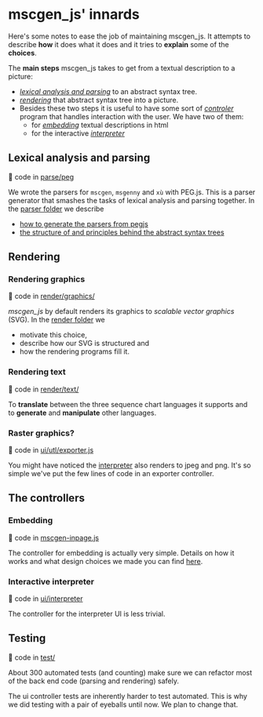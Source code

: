 # mscgen_js' innards
Here's some notes to ease the job of maintaining mscgen_js. It attempts to describe **how** it does
what it does and it tries to **explain** some of the **choices**.

The **main steps** mscgen_js takes to get from a textual description to
a picture:
- [_lexical analysis and parsing_](#lexical-analysis-and-parsing) to an abstract syntax tree.
- [_rendering_](#rendering-graphics) that abstract syntax tree into a picture.
- Besides these two steps it is useful to have some sort of
  [_controler_](#the-controllers) program that handles interaction with the user.
  We have two of them:
  - for [_embedding_](embedding-controller.md) textual descriptions in html
  - for the interactive [_interpreter_](ui/README.md)

## Lexical analysis and parsing
:page_with_curl: code in [parse/peg](parse/peg)

We wrote the parsers for `mscgen`, `msgenny` and `xù` with
PEG.js. This is a parser generator that smashes the tasks of lexical
analysis and parsing together. In the [parser folder](parse/peg/README.md) we describe
* [how to generate the parsers from pegjs](parse/peg/README.md#generating-the-parsers)
* [the structure of and principles behind the abstract syntax trees](parse/peg/README.md#the-abstract-syntax-tree)


## Rendering
### Rendering graphics
:page_with_curl: code in [render/graphics/](render/graphics)

*mscgen_js* by default renders its graphics to _scalable vector graphics_ (SVG).
In the [render folder](render/README.md) we
- motivate this choice,
- describe how our SVG is structured and
- how the rendering programs fill it.

### Rendering text
:page_with_curl: code in [render/text/](render/text)

To **translate** between the three sequence chart languages it supports and to
**generate** and **manipulate** other languages.

### Raster graphics?
:page_with_curl: code in [ui/utl/exporter.js](ui/utl/exporter.js)

You might have noticed the [interpreter](https://sverweij.github.io/mscgen_js)
also renders to jpeg and png. It's so simple we've put the few lines of
code in an exporter controller.


## The controllers

### Embedding
:page_with_curl: code in [mscgen-inpage.js](mscgen-inpage.js)

The controller for embedding is actually very simple. Details on how it works
and what design choices we made you can find [here](embedding-controller.md).

### Interactive interpreter
:page_with_curl: code in [ui/interpreter](ui/interpreter)

The controller for the interpreter UI is less trivial.

## Testing
:page_with_curl: code in [test/](test)

About 300 automated tests (and counting) make sure we can refactor most of
the back end code (parsing and rendering) safely.

The ui controller tests are inherently harder to test automated. This
is why we did testing with a pair of eyeballs until now. We plan to
change that.
